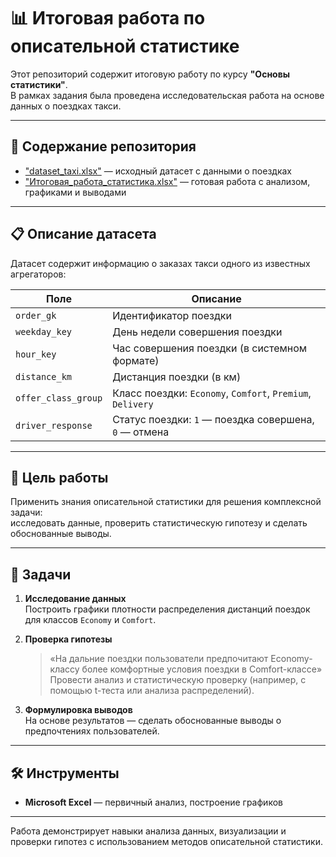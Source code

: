 # 📊 Итоговая работа по описательной статистике

Этот репозиторий содержит итоговую работу по курсу **"Основы статистики"**.  
В рамках задания была проведена исследовательская работа на основе данных о поездках такси.

---

## 📁 Содержание репозитория

- ["dataset_taxi.xlsx"](https://github.com/Konvet/Basic-of-statistic/blob/main/dataset_taxi.xlsx) — исходный датасет с данными о поездках  
- ["Итоговая_работа_статистика.xlsx"](https://github.com/Konvet/Basic-of-statistic/blob/main/%D0%98%D1%82%D0%BE%D0%B3%D0%BE%D0%B2%D0%B0%D1%8F_%D1%80%D0%B0%D0%B1%D0%BE%D1%82%D0%B0_%D1%81%D1%82%D0%B0%D1%82%D0%B8%D1%81%D1%82%D0%B8%D0%BA%D0%B0%20.xlsx)  — готовая работа с анализом, графиками и выводами

---

## 📋 Описание датасета

Датасет содержит информацию о заказах такси одного из известных агрегаторов:

| Поле | Описание |
|------|---------|
| `order_gk` | Идентификатор поездки |
| `weekday_key` | День недели совершения поездки |
| `hour_key` | Час совершения поездки (в системном формате) |
| `distance_km` | Дистанция поездки (в км) |
| `offer_class_group` | Класс поездки: `Economy`, `Comfort`, `Premium`, `Delivery` |
| `driver_response` | Статус поездки: `1` — поездка совершена, `0` — отмена |

---

## 🎯 Цель работы

Применить знания описательной статистики для решения комплексной задачи:  
исследовать данные, проверить статистическую гипотезу и сделать обоснованные выводы.

---

## 🧩 Задачи

1. **Исследование данных**  
   Построить графики плотности распределения дистанций поездок для классов `Economy` и `Comfort`.

2. **Проверка гипотезы**  
   > «На дальние поездки пользователи предпочитают Economy-классу более комфортные условия поездки в Comfort-классе»  
   Провести анализ и статистическую проверку (например, с помощью t-теста или анализа распределений).

3. **Формулировка выводов**  
   На основе результатов — сделать обоснованные выводы о предпочтениях пользователей.

---

## 🛠️ Инструменты

- **Microsoft Excel** — первичный анализ, построение графиков

---

Работа демонстрирует навыки анализа данных, визуализации и проверки гипотез с использованием методов описательной статистики.
